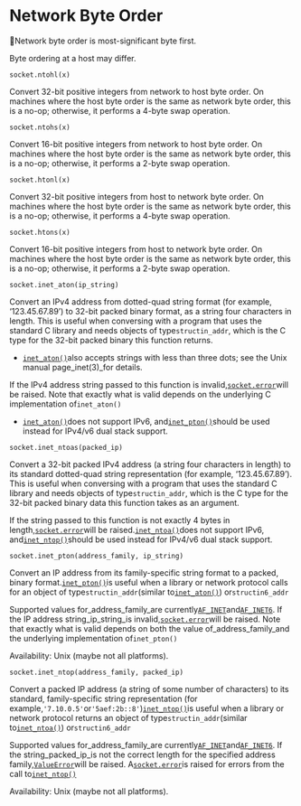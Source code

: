 # Network Byte Order

Network byte order is most-significant byte first.

Byte ordering at a host may differ.

`socket.ntohl(x)`

Convert 32-bit positive integers from network to host byte order. On machines where the host byte order is the same as network byte order, this is a no-op; otherwise, it performs a 4-byte swap operation.

`socket.ntohs(x)`

Convert 16-bit positive integers from network to host byte order. On machines where the host byte order is the same as network byte order, this is a no-op; otherwise, it performs a 2-byte swap operation.

`socket.htonl(x)`

Convert 32-bit positive integers from host to network byte order. On machines where the host byte order is the same as network byte order, this is a no-op; otherwise, it performs a 4-byte swap operation.

`socket.htons(x)`

Convert 16-bit positive integers from host to network byte order. On machines where the host byte order is the same as network byte order, this is a no-op; otherwise, it performs a 2-byte swap operation.

`socket.inet_aton(ip_string)`

Convert an IPv4 address from dotted-quad string format \(for example, ‘123.45.67.89’\) to 32-bit packed binary format, as a string four characters in length. This is useful when conversing with a program that uses the standard C library and needs objects of type`structin_addr`, which is the C type for the 32-bit packed binary this function returns.

* [`inet_aton()`](https://docs.python.org/2/library/socket.html#socket.inet_aton)also accepts strings with less than three dots; see the Unix manual page\_inet\(3\)\_for details.

If the IPv4 address string passed to this function is invalid,[`socket.error`](https://docs.python.org/2/library/socket.html#socket.error)will be raised. Note that exactly what is valid depends on the underlying C implementation of`inet_aton()`

* [`inet_aton()`](https://docs.python.org/2/library/socket.html#socket.inet_aton)does not support IPv6, and[`inet_pton()`](https://docs.python.org/2/library/socket.html#socket.inet_pton)should be used instead for IPv4/v6 dual stack support.

`socket.inet_ntoas(packed_ip)`

Convert a 32-bit packed IPv4 address \(a string four characters in length\) to its standard dotted-quad string representation \(for example, ‘123.45.67.89’\). This is useful when conversing with a program that uses the standard C library and needs objects of type`structin_addr`, which is the C type for the 32-bit packed binary data this function takes as an argument.

If the string passed to this function is not exactly 4 bytes in length,[`socket.error`](https://docs.python.org/2/library/socket.html#socket.error)will be raised.[`inet_ntoa()`](https://docs.python.org/2/library/socket.html#socket.inet_ntoa)does not support IPv6, and[`inet_ntop()`](https://docs.python.org/2/library/socket.html#socket.inet_ntop)should be used instead for IPv4/v6 dual stack support.

`socket.inet_pton(address_family, ip_string)`

Convert an IP address from its family-specific string format to a packed, binary format.[`inet_pton()`](https://docs.python.org/2/library/socket.html#socket.inet_pton)is useful when a library or network protocol calls for an object of type`structin_addr`\(similar to[`inet_aton()`](https://docs.python.org/2/library/socket.html#socket.inet_aton)\) or`structin6_addr`

Supported values for\_address\_family\_are currently[`AF_INET`](https://docs.python.org/2/library/socket.html#socket.AF_INET)and[`AF_INET6`](https://docs.python.org/2/library/socket.html#socket.AF_INET6). If the IP address string\_ip\_string\_is invalid,[`socket.error`](https://docs.python.org/2/library/socket.html#socket.error)will be raised. Note that exactly what is valid depends on both the value of\_address\_family\_and the underlying implementation of`inet_pton()`

Availability: Unix \(maybe not all platforms\).

`socket.inet_ntop(address_family, packed_ip)`

Convert a packed IP address \(a string of some number of characters\) to its standard, family-specific string representation \(for example,`'7.10.0.5'`or`'5aef:2b::8'`\)[`inet_ntop()`](https://docs.python.org/2/library/socket.html#socket.inet_ntop)is useful when a library or network protocol returns an object of type`structin_addr`\(similar to[`inet_ntoa()`](https://docs.python.org/2/library/socket.html#socket.inet_ntoa)\) or`structin6_addr`

Supported values for\_address\_family\_are currently[`AF_INET`](https://docs.python.org/2/library/socket.html#socket.AF_INET)and[`AF_INET6`](https://docs.python.org/2/library/socket.html#socket.AF_INET6). If the string\_packed\_ip\_is not the correct length for the specified address family,[`ValueError`](https://docs.python.org/2/library/exceptions.html#exceptions.ValueError)will be raised. A[`socket.error`](https://docs.python.org/2/library/socket.html#socket.error)is raised for errors from the call to[`inet_ntop()`](https://docs.python.org/2/library/socket.html#socket.inet_ntop)

Availability: Unix \(maybe not all platforms\).


